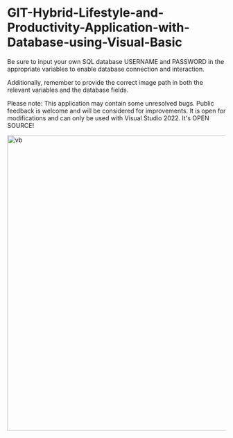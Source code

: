 # GIT-Hybrid-Lifestyle-and-Productivity-Application-with-Database-using-Visual-Basic
Be sure to input your own SQL database USERNAME and PASSWORD in the appropriate variables to enable database connection and interaction.

Additionally, remember to provide the correct image path in both the relevant variables and the database fields.

Please note: This application may contain some unresolved bugs. Public feedback is welcome and will be considered for improvements. It is open for modifications and can only be used with Visual Studio 2022. It's OPEN SOURCE!

<img width="680" alt="vb" src="https://github.com/user-attachments/assets/e26f3f77-d1d0-4cc9-a3e5-de4916537333">
